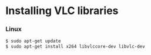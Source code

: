 # Installing VLC libraries
### Linux

``` sh
$ sudo apt-get update
$ sudo apt-get install x264 libvlccore-dev libvlc-dev
```